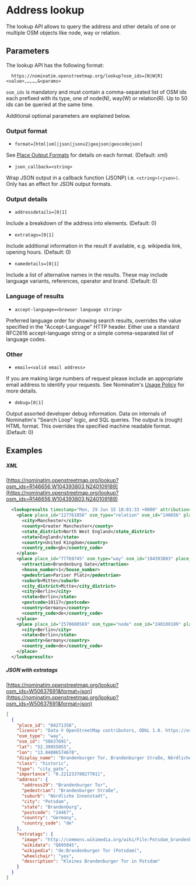 # Address lookup

The lookup API allows to query the address and other details of one or
multiple OSM objects like node, way or relation.

## Parameters

The lookup API has the following format:

```
  https://nominatim.openstreetmap.org/lookup?osm_ids=[N|W|R]<value>,…,…,&<params>
```

`osm_ids` is mandatory and must contain a comma-separated list of OSM ids each
prefixed with its type, one of node(N), way(W) or relation(R). Up to 50 ids
can be queried at the same time.

Additional optional parameters are explained below.

### Output format

* `format=[html|xml|json|jsonv2|geojson|geocodejson]`

See [Place Output Formats](Output.md) for details on each format. (Default: xml)

* `json_callback=<string>`

Wrap JSON output in a callback function (JSONP) i.e. `<string>(<json>)`.
Only has an effect for JSON output formats.

### Output details

* `addressdetails=[0|1]`

Include a breakdown of the address into elements. (Default: 0)


* `extratags=[0|1]`

Include additional information in the result if available,
e.g. wikipedia link, opening hours. (Default: 0)


* `namedetails=[0|1]`

Include a list of alternative names in the results. These may include
language variants, references, operator and brand. (Default: 0)


### Language of results

* `accept-language=<browser language string>`

Preferred language order for showing search results, overrides the value
specified in the "Accept-Language" HTTP header.
Either use a standard RFC2616 accept-language string or a simple
comma-separated list of language codes.


### Other

* `email=<valid email address>`

If you are making large numbers of request please include an appropriate email
address to identify your requests. See Nominatim's [Usage Policy](https://operations.osmfoundation.org/policies/nominatim/) for more details.

* `debug=[0|1]`

Output assorted developer debug information. Data on internals of Nominatim's
"Search Loop" logic, and SQL queries. The output is (rough) HTML format.
This overrides the specified machine readable format. (Default: 0)


## Examples

##### XML

[https://nominatim.openstreetmap.org/lookup?osm_ids=R146656,W104393803,N240109189](https://nominatim.openstreetmap.org/lookup?osm_ids=R146656,W104393803,N240109189)

```xml
  <lookupresults timestamp="Mon, 29 Jun 15 18:01:33 +0000" attribution="Data © OpenStreetMap contributors, ODbL 1.0. https://www.openstreetmap.org/copyright" querystring="R146656,W104393803,N240109189" polygon="false">
    <place place_id="127761056" osm_type="relation" osm_id="146656" place_rank="16" lat="53.4791466" lon="-2.2447445" display_name="Manchester, Greater Manchester, North West England, England, United Kingdom" class="boundary" type="administrative" importance="0.704893333438333">
      <city>Manchester</city>
      <county>Greater Manchester</county>
      <state_district>North West England</state_district>
      <state>England</state>
      <country>United Kingdom</country>
      <country_code>gb</country_code>
    </place>
    <place place_id="77769745" osm_type="way" osm_id="104393803" place_rank="30" lat="52.5162024" lon="13.3777343363579" display_name="Brandenburg Gate, 1, Pariser Platz, Mitte, Berlin, 10117, Germany" class="tourism" type="attraction" importance="0.443472858361592">
      <attraction>Brandenburg Gate</attraction>
      <house_number>1</house_number>
      <pedestrian>Pariser Platz</pedestrian>
      <suburb>Mitte</suburb>
      <city_district>Mitte</city_district>
      <city>Berlin</city>
      <state>Berlin</state>
      <postcode>10117</postcode>
      <country>Germany</country>
      <country_code>de</country_code>
    </place>
    <place place_id="2570600569" osm_type="node" osm_id="240109189" place_rank="15" lat="52.5170365" lon="13.3888599" display_name="Berlin, Germany" class="place" type="city" importance="0.822149797630868">
      <city>Berlin</city>
      <state>Berlin</state>
      <country>Germany</country>
      <country_code>de</country_code>
    </place>
  </lookupresults>
```

##### JSON with extratags

[https://nominatim.openstreetmap.org/lookup?osm_ids=W50637691&format=json](https://nominatim.openstreetmap.org/lookup?osm_ids=W50637691&format=json)

```json
[
  {
    "place_id": "84271358",
    "licence": "Data © OpenStreetMap contributors, ODbL 1.0. https://osm.org/copyright",
    "osm_type": "way",
    "osm_id": "50637691",
    "lat": "52.39955055",
    "lon": "13.04806574678",
    "display_name": "Brandenburger Tor, Brandenburger Straße, Nördliche Innenstadt, Innenstadt, Potsdam, Brandenburg, 14467, Germany",
    "class": "historic",
    "type": "city_gate",
    "importance": "0.221233780277011",
    "address": {
      "address29": "Brandenburger Tor",
      "pedestrian": "Brandenburger Straße",
      "suburb": "Nördliche Innenstadt",
      "city": "Potsdam",
      "state": "Brandenburg",
      "postcode": "14467",
      "country": "Germany",
      "country_code": "de"
    },
    "extratags": {
      "image": "http://commons.wikimedia.org/wiki/File:Potsdam_brandenburger_tor.jpg",
      "wikidata": "Q695045",
      "wikipedia": "de:Brandenburger Tor (Potsdam)",
      "wheelchair": "yes",
      "description": "Kleines Brandenburger Tor in Potsdam"
    }
  }
]
```
